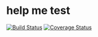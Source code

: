 # help me test
[![Build Status](https://travis-ci.org/sethmcl/help-me-test.svg?branch=master)](https://travis-ci.org/sethmcl/help-me-test)
[![Coverage Status](https://img.shields.io/coveralls/sethmcl/help-me-test.svg)](https://coveralls.io/r/sethmcl/help-me-test?branch=master)
